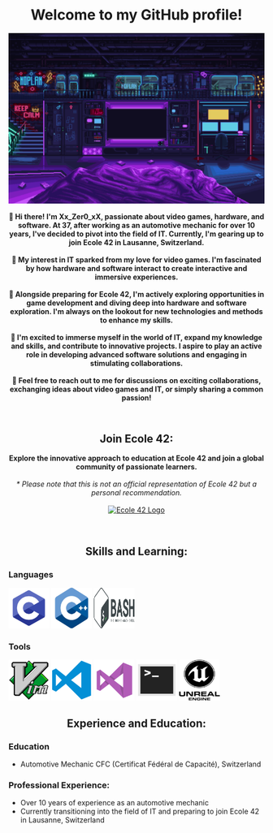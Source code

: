 <h1 align="center">Welcome to my GitHub profile!</h1>

<p align="center">
  <img src="images/scifi_room.gif" alt="Bienvenue">
</p>

<p align="center">
  <b>👋 Hi there! I'm Xx_Zer0_xX, passionate about video games, hardware, and software. At 37, after working as an automotive mechanic for over 10 years, I've decided to pivot into the field of IT. Currently, I'm gearing up to join Ecole 42 in Lausanne, Switzerland.</b><br><br>
  <b>🌟 My interest in IT sparked from my love for video games. I'm fascinated by how hardware and software interact to create interactive and immersive experiences.</b><br><br>
  <b>🔧 Alongside preparing for Ecole 42, I'm actively exploring opportunities in game development and diving deep into hardware and software exploration. I'm always on the lookout for new technologies and methods to enhance my skills.</b><br><br>
  <b>🚀 I'm excited to immerse myself in the world of IT, expand my knowledge and skills, and contribute to innovative projects. I aspire to play an active role in developing advanced software solutions and engaging in stimulating collaborations.</b><br><br>
  <b>💬 Feel free to reach out to me for discussions on exciting collaborations, exchanging ideas about video games and IT, or simply sharing a common passion!</b>
</p>

<br>

<h2 align="center">Join Ecole 42:</h2>

<p align="center">
  <b>Explore the innovative approach to education at Ecole 42 and join a global community of passionate learners.</b><br><br>
  <i>* Please note that this is not an official representation of Ecole 42 but a personal recommendation.</i><br><br>
  <a href="https://42lausanne.ch/" target="_blank"><img src="https://42lausanne.ch/wp-content/uploads/2021/01/42_logo.svg" alt="Ecole 42 Logo" width="200"></a>
</p>


<br>

<h2 align="center">Skills and Learning:</h2>

### Languages
<img src="images/c.png" alt="C Logo" width="80" height="80">
<img src="images/cpp.png" alt="C Logo" width="80" height="80">
<img src="images/bash.png" alt="C Logo" width="80" height="80">

### Tools
<img src="images/vim.png" alt="C Logo" width="80" height="80">
<img src="images/vscode.png" alt="C Logo" width="80" height="80">
<img src="images/visual.png" alt="C Logo" width="80" height="80">
<img src="images/terminal.png" alt="C Logo" width="80" height="80">
<img src="images/unreal.png" alt="C Logo" width="80" height="80">

<h2 align="center">Experience and Education:</h2>

### Education 
  - Automotive Mechanic CFC (Certificat Fédéral de Capacité), Switzerland

### Professional Experience: 
  - Over 10 years of experience as an automotive mechanic
  - Currently transitioning into the field of IT and preparing to join Ecole 42 in Lausanne, Switzerland
